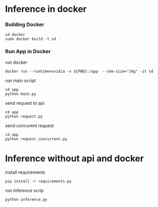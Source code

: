 
# Inference in docker

### Building Docker
```
cd docker
sudo docker build -t sd .
```

### Run App in Docker 
run docker
```
docker run --runtime=nvidia -v ${PWD}:/app  --shm-size="16g" -it sd 
```
run main script

```
cd app
python main.py
```

send request to api

```
cd app
python request.py
```

send concurent request 
```
cd app
python request_concurrent.py
```


# Inference without api and docker

install requirements
```
pip install -r requirements.py
```
run inference scrip  

```
python inference.py
```

